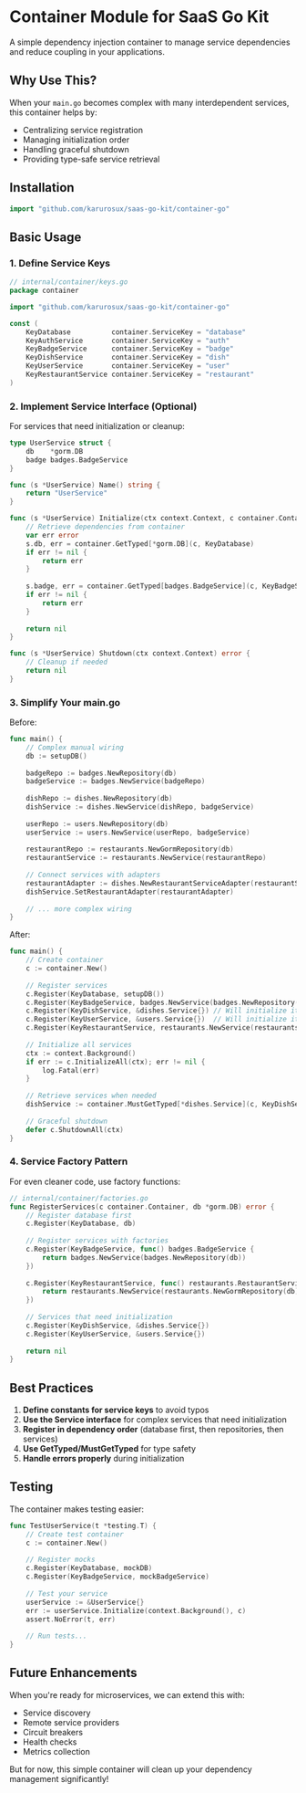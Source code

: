 # Container Module for SaaS Go Kit

A simple dependency injection container to manage service dependencies and reduce coupling in your applications.

## Why Use This?

When your `main.go` becomes complex with many interdependent services, this container helps by:
- Centralizing service registration
- Managing initialization order
- Handling graceful shutdown
- Providing type-safe service retrieval

## Installation

```go
import "github.com/karurosux/saas-go-kit/container-go"
```

## Basic Usage

### 1. Define Service Keys

```go
// internal/container/keys.go
package container

import "github.com/karurosux/saas-go-kit/container-go"

const (
    KeyDatabase          container.ServiceKey = "database"
    KeyAuthService       container.ServiceKey = "auth"
    KeyBadgeService      container.ServiceKey = "badge"
    KeyDishService       container.ServiceKey = "dish"
    KeyUserService       container.ServiceKey = "user"
    KeyRestaurantService container.ServiceKey = "restaurant"
)
```

### 2. Implement Service Interface (Optional)

For services that need initialization or cleanup:

```go
type UserService struct {
    db    *gorm.DB
    badge badges.BadgeService
}

func (s *UserService) Name() string {
    return "UserService"
}

func (s *UserService) Initialize(ctx context.Context, c container.Container) error {
    // Retrieve dependencies from container
    var err error
    s.db, err = container.GetTyped[*gorm.DB](c, KeyDatabase)
    if err != nil {
        return err
    }
    
    s.badge, err = container.GetTyped[badges.BadgeService](c, KeyBadgeService)
    if err != nil {
        return err
    }
    
    return nil
}

func (s *UserService) Shutdown(ctx context.Context) error {
    // Cleanup if needed
    return nil
}
```

### 3. Simplify Your main.go

Before:
```go
func main() {
    // Complex manual wiring
    db := setupDB()
    
    badgeRepo := badges.NewRepository(db)
    badgeService := badges.NewService(badgeRepo)
    
    dishRepo := dishes.NewRepository(db)
    dishService := dishes.NewService(dishRepo, badgeService)
    
    userRepo := users.NewRepository(db)
    userService := users.NewService(userRepo, badgeService)
    
    restaurantRepo := restaurants.NewGormRepository(db)
    restaurantService := restaurants.NewService(restaurantRepo)
    
    // Connect services with adapters
    restaurantAdapter := dishes.NewRestaurantServiceAdapter(restaurantService)
    dishService.SetRestaurantAdapter(restaurantAdapter)
    
    // ... more complex wiring
}
```

After:
```go
func main() {
    // Create container
    c := container.New()
    
    // Register services
    c.Register(KeyDatabase, setupDB())
    c.Register(KeyBadgeService, badges.NewService(badges.NewRepository(db)))
    c.Register(KeyDishService, &dishes.Service{}) // Will initialize itself
    c.Register(KeyUserService, &users.Service{})  // Will initialize itself
    c.Register(KeyRestaurantService, restaurants.NewService(restaurants.NewGormRepository(db)))
    
    // Initialize all services
    ctx := context.Background()
    if err := c.InitializeAll(ctx); err != nil {
        log.Fatal(err)
    }
    
    // Retrieve services when needed
    dishService := container.MustGetTyped[*dishes.Service](c, KeyDishService)
    
    // Graceful shutdown
    defer c.ShutdownAll(ctx)
}
```

### 4. Service Factory Pattern

For even cleaner code, use factory functions:

```go
// internal/container/factories.go
func RegisterServices(c container.Container, db *gorm.DB) error {
    // Register database first
    c.Register(KeyDatabase, db)
    
    // Register services with factories
    c.Register(KeyBadgeService, func() badges.BadgeService {
        return badges.NewService(badges.NewRepository(db))
    })
    
    c.Register(KeyRestaurantService, func() restaurants.RestaurantService {
        return restaurants.NewService(restaurants.NewGormRepository(db))
    })
    
    // Services that need initialization
    c.Register(KeyDishService, &dishes.Service{})
    c.Register(KeyUserService, &users.Service{})
    
    return nil
}
```

## Best Practices

1. **Define constants for service keys** to avoid typos
2. **Use the Service interface** for complex services that need initialization
3. **Register in dependency order** (database first, then repositories, then services)
4. **Use GetTyped/MustGetTyped** for type safety
5. **Handle errors properly** during initialization

## Testing

The container makes testing easier:

```go
func TestUserService(t *testing.T) {
    // Create test container
    c := container.New()
    
    // Register mocks
    c.Register(KeyDatabase, mockDB)
    c.Register(KeyBadgeService, mockBadgeService)
    
    // Test your service
    userService := &UserService{}
    err := userService.Initialize(context.Background(), c)
    assert.NoError(t, err)
    
    // Run tests...
}
```

## Future Enhancements

When you're ready for microservices, we can extend this with:
- Service discovery
- Remote service providers
- Circuit breakers
- Health checks
- Metrics collection

But for now, this simple container will clean up your dependency management significantly!